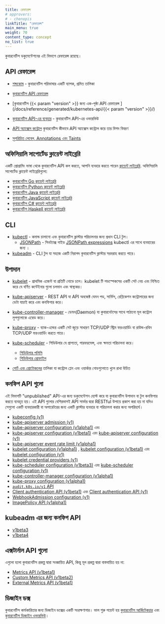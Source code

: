 ```yaml
---
title: রেফারেন্স
# approvers:
# - chenopis
linkTitle: "রেফারেন্স"
main_menu: true
weight: 70
content_type: concept
no_list: true
---
```


<!-- overview -->

কুবারনেটিস ডকুমেন্টেশনের এই বিভাগে রেফারেন্স রয়েছে।

<!-- body -->

## API রেফারেন্স

- [শব্দকোষ](/bn/docs/reference/glossary/) - কুবারনেটিস পরিভাষার একটি ব্যাপক, প্রমিত তালিকা

- [কুবারনেটিস API রেফারেন্স](/bn/docs/reference/kubernetes-api/)
- [কুবারনেটিস {{< param "version" >}} জন্য এক-পৃষ্ঠা API রেফারেন্স ](/docs/reference/generated/kubernetes-api/{{< param "version" >}}/)
- [কুবারনেটিস API-এর ব্যবহার](/bn/docs/reference/using-api/) - কুবারনেটিস API-এর ওভারভিউ
- [API অ্যাক্সেস কন্ট্রোল](/bn/docs/reference/access-authn-authz/) কুবারনেটিস কীভাবে API অ্যাক্সেস কন্ট্রোল করে তার বিশদ বিবরণ
- [সুপরিচিত লেবেল, Annotations এবং Taints](/bn/docs/reference/labels-annotations-taints/)

## অফিসিয়ালি সাপোর্টেড ক্লায়েন্ট লাইব্রেরি

একটি প্রোগ্রামিং ভাষা থেকে কুবারনেটিস API কল করতে, আপনি ব্যবহার করতে পারেন
[ক্লায়েন্ট লাইব্রেরি](/bn/docs/reference/using-api/client-libraries/). অফিসিয়ালি সাপোর্টেড 
ক্লায়েন্ট লাইব্রেরিগুলো:

- [কুবারনেটিস Go ক্লায়েন্ট লাইব্রেরি](https://github.com/kubernetes/client-go/)
- [কুবারনেটিস Python ক্লায়েন্ট লাইব্রেরি](https://github.com/kubernetes-client/python)
- [কুবারনেটিস Java ক্লায়েন্ট লাইব্রেরি](https://github.com/kubernetes-client/java)
- [কুবারনেটিস JavaScript ক্লায়েন্ট লাইব্রেরি](https://github.com/kubernetes-client/javascript)
- [কুবারনেটিস C# ক্লায়েন্ট লাইব্রেরি](https://github.com/kubernetes-client/csharp)
- [কুবারনেটিস Haskell ক্লায়েন্ট লাইব্রেরি](https://github.com/kubernetes-client/haskell)

## CLI

* [kubectl](/bn/docs/reference/kubectl/) - কমান্ড চালানো এবং কুবারনেটিস ক্লাস্টার পরিচালনার জন্য প্রধান CLI টুল।
  * [JSONPath](/bn/docs/reference/kubectl/jsonpath/) - সিনট্যাক্স গাইড [JSONPath expressions](https://goessner.net/articles/JsonPath/) kubectl এর সাথে ব্যবহারের জন্য ।
* [kubeadm](/bn/docs/reference/setup-tools/kubeadm/) - CLI টুল যা সহজে একটি নিরাপদ কুবারনেটিস ক্লাস্টার সরবরাহ করতে পারে।

## উপাদান

* [kubelet](/bn/docs/reference/command-line-tools-reference/kubelet/) - প্রাথমিক
  এজেন্ট যা প্রতিটি নোডে চলে। kubelet টি পডস্পেকসের একটি সেট নেয়
  এবং নিশ্চিত করে যে বর্ণিত কন্টেইনার গুলো চলমান এবং স্বাস্থ্যকর।
* [kube-apiserver](/bn/docs/reference/command-line-tools-reference/kube-apiserver/) -
  REST API যা API অবজেক্ট যেমন পড, সার্ভিস, রেপ্লিকেশন কন্ট্রোলারের জন্য
  ডেটা যাচাই করে এবং কনফিগার করে।
* [kube-controller-manager](/bn/docs/reference/command-line-tools-reference/kube-controller-manager/) -
  ডেমন(Daemon) যা কুবারনেটসের সাথে পাঠানো মূল কন্ট্রোল লুপগুলোকে এম্বেড করে।
* [kube-proxy](/bn/docs/reference/command-line-tools-reference/kube-proxy/) -
  ব্যাক-এন্ডের একটি সেট জুড়ে সাধারণ TCP/UDP স্ট্রিম ফরওয়ার্ডিং বা রাউন্ড-রবিন TCP/UDP
  ফরওয়ার্ডিং করতে পারে।
* [kube-scheduler](/bn/docs/reference/command-line-tools-reference/kube-scheduler/) -
  শিডিউলার যে প্রাপ্যতা, পারফরমেন্স, এবং ক্ষমতা পরিচালনা করে।

  * [শিডিউলার পলিসি](/bn/docs/reference/scheduling/policies)
  * [শিডিউলার প্রোফাইল](/bn/docs/reference/scheduling/config#profiles)

- [পোর্ট এবং প্রোটোকলের](/bn/docs/reference/ports-and-protocols/) তালিকা যা
  কন্ট্রোল প্লেন এবং ওয়ার্কার নোডগুলোতে খুলে রাখা উচিত

## কনফিগ API গুলো

এই বিভাগটি "unpublished" API-এর জন্য ডকুমেন্টেশন হোস্ট করে 
যা কুবারনেটিস উপাদান বা টুল কনফিগার করতে ব্যবহৃত হয়। 
এই API গুলোর বেশিরভাগই API সার্ভার দ্বারা RESTful উপায়ে প্রকাশ করা হয় না 
যদিও সেগুলো একটি ব্যবহারকারী বা অপারেটরের জন্য একটি ক্লাস্টার ব্যবহার বা পরিচালনা করার জন্য অপরিহার্য।


* [kubeconfig (v1)](/bn/docs/reference/config-api/kubeconfig.v1/)
* [kube-apiserver admission (v1)](/bn/docs/reference/config-api/apiserver-admission.v1/)
* [kube-apiserver configuration (v1alpha1)](/bn/docs/reference/config-api/apiserver-config.v1alpha1/) এবং
* [kube-apiserver configuration (v1beta1)](/bn/docs/reference/config-api/apiserver-config.v1beta1/) এবং
  [kube-apiserver configuration (v1)](/bn/docs/reference/config-api/apiserver-config.v1/)
* [kube-apiserver event rate limit (v1alpha1)](/bn/docs/reference/config-api/apiserver-eventratelimit.v1alpha1/)
* [kubelet configuration (v1alpha1)](/bn/docs/reference/config-api/kubelet-config.v1alpha1/) ,
  [kubelet configuration (v1beta1)](/bn/docs/reference/config-api/kubelet-config.v1beta1/) এবং
  [kubelet configuration (v1)](/bn/docs/reference/config-api/kubelet-config.v1/)
* [kubelet credential providers (v1)](/bn/docs/reference/config-api/kubelet-credentialprovider.v1/)
* [kube-scheduler configuration (v1beta3)](/bn/docs/reference/config-api/kube-scheduler-config.v1beta3/) এবং
  [kube-scheduler configuration (v1)](/bn/docs/reference/config-api/kube-scheduler-config.v1/)
* [kube-controller-manager configuration (v1alpha1)](/bn/docs/reference/config-api/kube-controller-manager-config.v1alpha1/)
* [kube-proxy configuration (v1alpha1)](/bn/docs/reference/config-api/kube-proxy-config.v1alpha1/)
* [`audit.k8s.io/v1` API](/bn/docs/reference/config-api/apiserver-audit.v1/)
* [Client authentication API (v1beta1)](/bn/docs/reference/config-api/client-authentication.v1beta1/) এবং 
  [Client authentication API (v1)](/bn/docs/reference/config-api/client-authentication.v1/)
* [WebhookAdmission configuration (v1)](/bn/docs/reference/config-api/apiserver-webhookadmission.v1/)
* [ImagePolicy API (v1alpha1)](/bn/docs/reference/config-api/imagepolicy.v1alpha1/)

## kubeadm এর জন্য কনফিগ API

* [v1beta3](/bn/docs/reference/config-api/kubeadm-config.v1beta3/)
* [v1beta4](/bn/docs/reference/config-api/kubeadm-config.v1beta4/)

## এক্সটার্নাল API গুলো

এগুলো হলো কুবারনেটিস প্রকল্প দ্বারা সংজ্ঞায়িত API, কিন্তু মূল প্রকল্প দ্বারা 
বাস্তবায়িত হয় না:

* [Metrics API (v1beta1)](/bn/docs/reference/external-api/metrics.v1beta1/)
* [Custom Metrics API (v1beta2)](/bn/docs/reference/external-api/custom-metrics.v1beta2)
* [External Metrics API (v1beta1)](/bn/docs/reference/external-api/external-metrics.v1beta1)

## ডিজাইন ডক্স

কুবারনেটিস কার্যকারিতার জন্য ডিজাইন ডক্সের একটি সংরক্ষণাগার। ভাল শুরু পয়েন্ট হয়
[কুবারনেটিস আর্কিটেকচার](https://git.k8s.io/design-proposals-archive/architecture/architecture.md) এবং
[কুবারনেটিস ডিজাইন ওভারভিউ](https://git.k8s.io/design-proposals-archive)।
